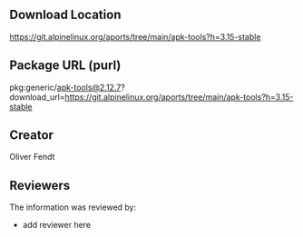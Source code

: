 ## Download Location

https://git.alpinelinux.org/aports/tree/main/apk-tools?h=3.15-stable

## Package URL (purl)

pkg:generic/apk-tools@2.12.7?download_url=https://git.alpinelinux.org/aports/tree/main/apk-tools?h=3.15-stable

## Creator

Oliver Fendt

## Reviewers

The information was reviewed by:

* add reviewer here
